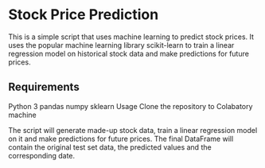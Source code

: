 # Stock Price Prediction
This is a simple script that uses machine learning to predict stock prices. It uses the popular machine learning library scikit-learn to train a linear regression model on historical stock data and make predictions for future prices.

## Requirements
Python 3
pandas
numpy
sklearn
Usage
Clone the repository to Colabatory machine

The script will generate made-up stock data, train a linear regression model on it and make predictions for future prices.
The final DataFrame will contain the original test set data, the predicted values and the corresponding date.


